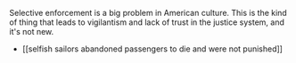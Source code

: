 Selective enforcement is a big problem in American culture. This is the kind of thing that leads to vigilantism and lack of trust in the justice system, and it's not new. 

- [[selfish sailors abandoned passengers to die and were not punished]]